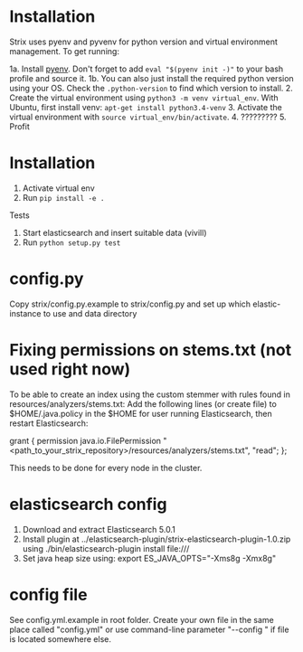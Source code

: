 Installation
============

Strix uses pyenv and pyvenv for python version and virtual environment management. To get running:

1a. Install [pyenv](https://github.com/yyuu/pyenv). Don't forget to add `eval "$(pyenv init -)"` to your bash profile and source it. 
1b. You can also just install the required python version using your OS. Check the `.python-version` to find which version to install. 
2. Create the virtual environment using `python3 -m venv virtual_env`. 
   With Ubuntu, first install venv: `apt-get install python3.4-venv`
3. Activate the virtual environment with `source virtual_env/bin/activate`.
4. ?????????
5. Profit

Installation
===========
1. Activate virtual env
2. Run `pip install -e .`

Tests
1. Start elasticsearch and insert suitable data (vivill)
2. Run `python setup.py test`

config.py
========
Copy strix/config.py.example to strix/config.py and set up which elastic-instance to use and data directory

Fixing permissions on stems.txt (not used right now)
===========
To be able to create an index using the custom stemmer with rules found in resources/analyzers/stems.txt:
Add the following lines (or create file) to $HOME/.java.policy in the $HOME for user running Elasticsearch, then restart
Elasticsearch:

grant {
    permission java.io.FilePermission "<path_to_your_strix_repository>/resources/analyzers/stems.txt", "read";
};

This needs to be done for every node in the cluster.

elasticsearch config
===========
1. Download and extract Elasticsearch 5.0.1
2. Install plugin at ../elasticsearch-plugin/strix-elasticsearch-plugin-1.0.zip using
   ./bin/elasticsearch-plugin install file:///<absolute path to plugin zip>
3. Set java heap size using:
   export ES_JAVA_OPTS="-Xms8g -Xmx8g"

config file
=========== 
See config.yml.example in root folder. Create your own file in the same place called "config.yml" or use 
command-line parameter "--config <file>" if file is located somewhere else.
